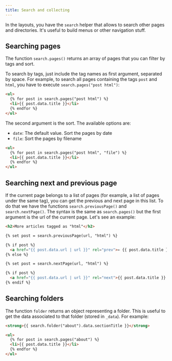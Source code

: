 ```yaml
---
title: Search and collecting
---
```


In the layouts, you have the `search` helper that allows to search other pages and directories. It's useful to build menus or other navigation stuff.

## Searching pages

The function `search.pages()` returns an array of pages that you can filter by tags and sort.

To search by tags, just include the tag names as first argument, separated by space. For example, to search all pages containing the tags `post` and `html`, you have to execute `search.pages("post html")`:

```html
<ul>
  {% for post in search.pages("post html") %}
  <li>{{ post.data.title }}</li>
  {% endfor %}
</ul>
```

The second argument is the sort. The available options are:

- `date`: The default value. Sort the pages by date
- `file`: Sort the pages by filename

```html
<ul>
  {% for post in search.pages("post html", "file") %}
  <li>{{ post.data.title }}</li>
  {% endfor %}
</ul>
```

## Searching next and previous page

If the current page belongs to a list of pages (for example, a list of pages under the same tag), you can get the previous and next page in this list. To do that we have the functions `search.previousPage()` and `search.nextPage()`. The syntax is the same as `search.pages()` but the first argument is the url of the current page. Let's see an example:

```html
<h2>More articles tagged as "html"</h2>

{% set post = search.previousPage(url, "html") %}

{% if post %}
  <a href="{{ post.data.url | url }}" rel="prev">← {{ post.data.title }}</a>
{% else %}

{% set post = search.nextPage(url, "html") %}

{% if post %}
  <a href="{{ post.data.url | url }}" rel="next">{{ post.data.title }} →</a>
{% endif %}
```

## Searching folders

The function `folder` returns an object representing a folder. This is useful to get the data associated to that folder (stored in `_data`). For example:

```html
<strong>{{ search.folder("about").data.sectionTitle }}</strong>

<ul>
  {% for post in search.pages("about") %}
  <li>{{ post.data.title }}</li>
  {% endfor %}
</ul>
```